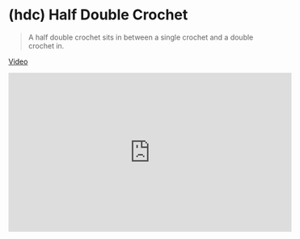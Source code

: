 # (hdc) Half Double Crochet

> A half double crochet sits in between a single crochet and a double crochet in. 

[Video](https://youtu.be/f9C1C21MNiM?si=5VYDHSi57xohVbk_)


<iframe width="560" height="315" src="https://www.youtube.com/embed/f9C1C21MNiM?si=5VYDHSi57xohVbk_" title="YouTube video player" frameborder="0" allow="accelerometer; autoplay; clipboard-write; encrypted-media; gyroscope; picture-in-picture; web-share" allowfullscreen></iframe>
